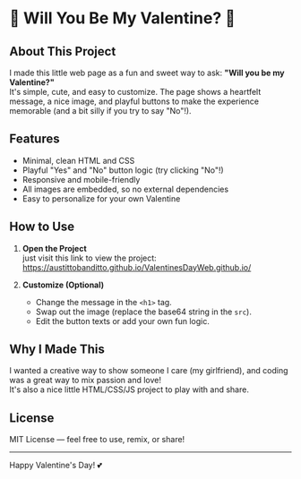# 💖 Will You Be My Valentine? 💖

## About This Project

I made this little web page as a fun and sweet way to ask: **"Will you be my Valentine?"**  
It's simple, cute, and easy to customize. The page shows a heartfelt message, a nice image, and playful buttons to make the experience memorable (and a bit silly if you try to say "No"!).

## Features

- Minimal, clean HTML and CSS
- Playful "Yes" and "No" button logic (try clicking "No"!)
- Responsive and mobile-friendly
- All images are embedded, so no external dependencies
- Easy to personalize for your own Valentine

## How to Use

1. **Open the Project**  
   just visit this link to view the project: https://austittobanditto.github.io/ValentinesDayWeb.github.io/

2. **Customize (Optional)**  
   - Change the message in the `<h1>` tag.
   - Swap out the image (replace the base64 string in the `src`).
   - Edit the button texts or add your own fun logic.

## Why I Made This

I wanted a creative way to show someone I care (my girlfriend), and coding was a great way to mix passion and love!  
It's also a nice little HTML/CSS/JS project to play with and share.

## License

MIT License — feel free to use, remix, or share!

---

Happy Valentine's Day! 💕

